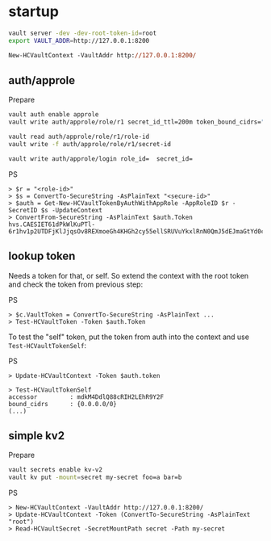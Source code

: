 # startup

```bash
vault server -dev -dev-root-token-id=root
export VAULT_ADDR=http://127.0.0.1:8200
```

```ps
New-HCVaultContext -VaultAddr http://127.0.0.1:8200/
```

## auth/approle

Prepare
```bash
vault auth enable approle
vault write auth/approle/role/r1 secret_id_ttl=200m token_bound_cidrs="0.0.0.0/0" token_num_uses=1000 token_ttl=100m token_policies=default token_max_ttl=200m

vault read auth/approle/role/r1/role-id
vault write -f auth/approle/role/r1/secret-id

vault write auth/approle/login role_id=  secret_id=
```

PS
```pwsh
> $r = "<role-id>"
> $s = ConvertTo-SecureString -AsPlainText "<secure-id>"
> $auth = Get-New-HCVaultTokenByAuthWithAppRole -AppRoleID $r -SecretID $s -UpdateContext
> ConvertFrom-SecureString -AsPlainText $auth.Token
hvs.CAESIET61dPkWlKuPTl-6r1hv1p2UTDFjKlJjqsOv8REXmoeGh4KHGh2cy55ellSRUVuYkxlRnN0QmJ5dEJmaGtYd0c
```

## lookup token

Needs a token for that, or self. So extend the context with the root token and
check the token from previous step:

PS
```pwsh
> $c.VaultToken = ConvertTo-SecureString -AsPlainText ...
> Test-HCVaultToken -Token $auth.Token
```

To test the "self" token, put the token from auth into the context and use `Test-HCVaultTokenSelf`:

PS
```pwsh
> Update-HCVaultContext -Token $auth.token

> Test-HCVaultTokenSelf                                                                                                                  
accessor         : mdkM4DdlQ88cRIH2LEhR9Y2F
bound_cidrs      : {0.0.0.0/0}
(...)
```


## simple kv2

Prepare
```bash
vault secrets enable kv-v2
vault kv put -mount=secret my-secret foo=a bar=b
```

PS
```pwsh
> New-HCVaultContext -VaultAddr http://127.0.0.1:8200/
> Update-HCVaultContext -Token (ConvertTo-SecureString -AsPlainText "root")
> Read-HCVaultSecret -SecretMountPath secret -Path my-secret

```
